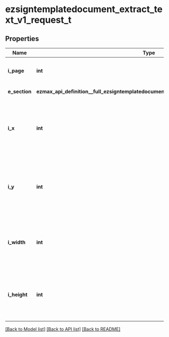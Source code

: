 # ezsigntemplatedocument_extract_text_v1_request_t

## Properties
Name | Type | Description | Notes
------------ | ------------- | ------------- | -------------
**i_page** | **int** | The page where the area is located | 
**e_section** | **ezmax_api_definition__full_ezsigntemplatedocument_extract_text_v1_request_ESECTION_e** | The section of the page | [optional] 
**i_x** | **int** | The X coordinate (Horizontal). Require when eSection &#x3D; &#39;Region&#39; or eSection is not set. | [optional] 
**i_y** | **int** | The Y coordinate (Vertical). Require when eSection &#x3D; &#39;Region&#39; or eSection is not set. | [optional] 
**i_width** | **int** | Area&#39;s width. Require when eSection &#x3D; &#39;Region&#39; or eSection is not set. | [optional] 
**i_height** | **int** | Area&#39;s height. Require when eSection &#x3D; &#39;Region&#39; or eSection is not set. | [optional] 

[[Back to Model list]](../README.md#documentation-for-models) [[Back to API list]](../README.md#documentation-for-api-endpoints) [[Back to README]](../README.md)


